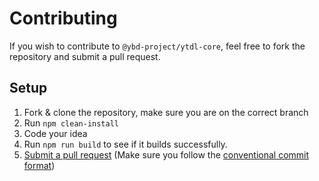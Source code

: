 # Contributing

If you wish to contribute to `@ybd-project/ytdl-core`, feel free to fork the repository and submit a pull request.

## Setup

1. Fork & clone the repository, make sure you are on the correct branch
2. Run `npm clean-install`
3. Code your idea
4. Run `npm run build` to see if it builds successfully.
5. [Submit a pull request](https://github.com/ybd-project/ytdl-core/pulls) (Make sure you follow the [conventional commit format](https://www.conventionalcommits.org/en/v1.0.0/))
